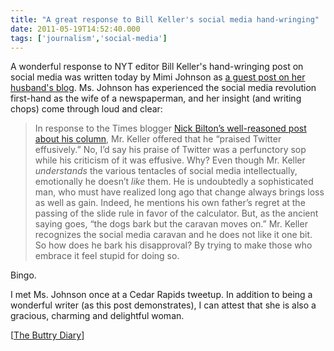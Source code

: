 ```yaml
---
title: "A great response to Bill Keller's social media hand-wringing"
date: 2011-05-19T14:52:40.000
tags: ['journalism','social-media']
---
```


A wonderful response to NYT editor Bill Keller's hand-wringing post on social media was written today by Mimi Johnson as [a guest post on her husband's blog](http://stevebuttry.wordpress.com/2011/05/19/guest-post-by-mimi-johnson-with-social-media-advice-for-bill-keller/). Ms. Johnson has experienced the social media revolution first-hand as the wife of a newspaperman, and her insight (and writing chops) come through loud and clear:

> In response to the Times blogger [Nick Bilton’s well-reasoned post about his column](http://bits.blogs.nytimes.com/2011/05/18/this-is-your-brain-on-twitter/), Mr. Keller offered that he “praised Twitter effusively.” No, I’d say his praise of Twitter was a perfunctory sop while his criticism of it was effusive. Why? Even though Mr. Keller _understands_ the various tentacles of social media intellectually, emotionally he doesn’t _like_ them. He is undoubtedly a sophisticated man, who must have realized long ago that change always brings loss as well as gain. Indeed, he mentions his own father’s regret at the passing of the slide rule in favor of the calculator. But, as the ancient saying goes, “the dogs bark but the caravan moves on.” Mr. Keller recognizes the social media caravan and he does not like it one bit. So how does he bark his disapproval? By trying to make those who embrace it feel stupid for doing so.

Bingo.

I met Ms. Johnson once at a Cedar Rapids tweetup. In addition to being a wonderful writer (as this post demonstrates), I can attest that she is also a gracious, charming and delightful woman.

\[[The Buttry Diary](http://stevebuttry.wordpress.com/2011/05/19/guest-post-by-mimi-johnson-with-social-media-advice-for-bill-keller/)\]
